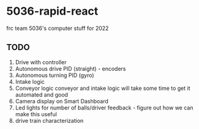 # 5036-rapid-react
frc team 5036's computer stuff for 2022


## TODO
1. Drive with controller
2. Autonomous drive PID (straight) - encoders
3. Autonomous turning PID (gyro)
4. Intake logic
5. Conveyor logic
    conveyor and intake logic will take some time to get it automated and good
6. Camera display on Smart Dashboard
7. Led lights for number of balls/driver feedback - figure out how we can make this useful
8. drive train characterization
